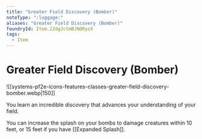 ```yaml
---
title: "Greater Field Discovery (Bomber)"
noteType: ":luggage:"
aliases: "Greater Field Discovery (Bomber)"
foundryId: Item.22dgJctmBJNORyzX
tags:
  - Item
---
```


# Greater Field Discovery (Bomber)
![[systems-pf2e-icons-features-classes-greater-field-discovery-bomber.webp|150]]

You learn an incredible discovery that advances your understanding of your field.

You can increase the splash on your bombs to damage creatures within 10 feet, or 15 feet if you have [[Expanded Splash]].
